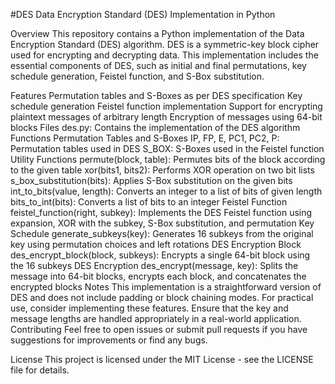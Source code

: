 #DES
Data Encryption Standard (DES) Implementation in Python

Overview
This repository contains a Python implementation of the Data Encryption Standard (DES) algorithm. DES is a symmetric-key block cipher used for encrypting and decrypting data. This implementation includes the essential components of DES, such as initial and final permutations, key schedule generation, Feistel function, and S-Box substitution.

Features
Permutation tables and S-Boxes as per DES specification
Key schedule generation
Feistel function implementation
Support for encrypting plaintext messages of arbitrary length
Encryption of messages using 64-bit blocks
Files
des.py: Contains the implementation of the DES algorithm
Functions
Permutation Tables and S-Boxes
IP, FP, E, PC1, PC2, P: Permutation tables used in DES
S_BOX: S-Boxes used in the Feistel function
Utility Functions
permute(block, table): Permutes bits of the block according to the given table
xor(bits1, bits2): Performs XOR operation on two bit lists
s_box_substitution(bits): Applies S-Box substitution on the given bits
int_to_bits(value, length): Converts an integer to a list of bits of given length
bits_to_int(bits): Converts a list of bits to an integer
Feistel Function
feistel_function(right, subkey): Implements the DES Feistel function using expansion, XOR with the subkey, S-Box substitution, and permutation
Key Schedule
generate_subkeys(key): Generates 16 subkeys from the original key using permutation choices and left rotations
DES Encryption Block
des_encrypt_block(block, subkeys): Encrypts a single 64-bit block using the 16 subkeys
DES Encryption
des_encrypt(message, key): Splits the message into 64-bit blocks, encrypts each block, and concatenates the encrypted blocks
Notes
This implementation is a straightforward version of DES and does not include padding or block chaining modes. For practical use, consider implementing these features.
Ensure that the key and message lengths are handled appropriately in a real-world application.
Contributing
Feel free to open issues or submit pull requests if you have suggestions for improvements or find any bugs.

License
This project is licensed under the MIT License - see the LICENSE file for details.

